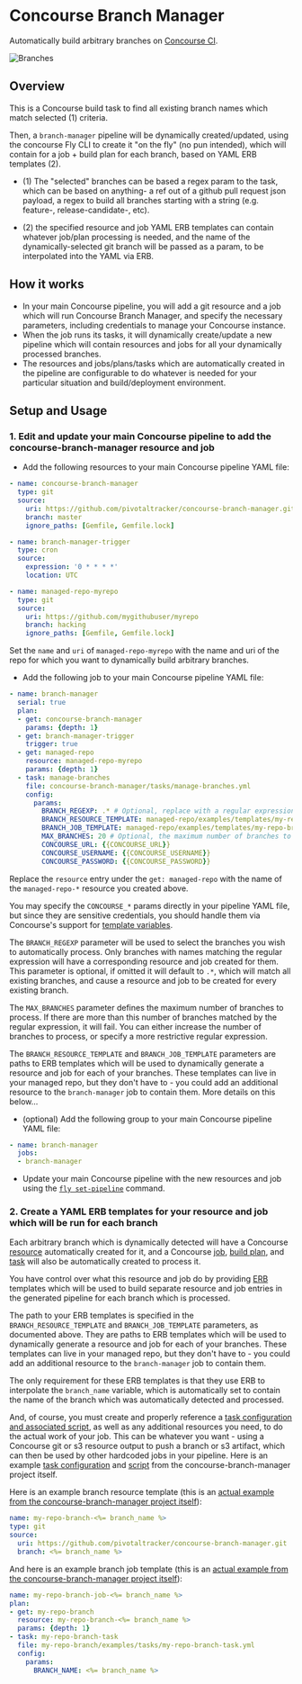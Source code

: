 # Concourse Branch Manager

Automatically build arbitrary branches on [Concourse CI](http://concourse.ci/).

![Branches](https://cdn.rawgit.com/pivotaltracker/concourse-branch-manager/master/branches.svg)

## Overview

This is a Concourse build task to find all existing branch names which match selected (1) criteria.

Then, a `branch-manager` pipeline will be dynamically created/updated,
using the concourse Fly CLI to create it "on the fly" (no pun intended),
which will contain for a job + build plan for each branch, based on
YAML ERB templates (2).

* (1) The "selected" branches can be based a regex param to the task, which can be based on
  anything- a ref out of a github pull request json payload, a regex to build all branches
  starting with a string (e.g. feature-, release-candidate-, etc).

* (2) the specified resource and job YAML ERB templates can contain whatever job/plan
  processing is needed, and the name of the dynamically-selected git branch will be passed as a param,
  to be interpolated into the YAML via ERB.

## How it works

* In your main Concourse pipeline, you will add a git resource and a job which will run
  Concourse Branch Manager, and specify the necessary parameters, including credentials
  to manage your Concourse instance.
* When the job runs its tasks, it will dynamically create/update a new pipeline which will
  contain resources and jobs for all your dynamically processed branches.
* The resources and jobs/plans/tasks which are automatically created in the pipeline
  are configurable to do whatever is needed for your particular situation and
  build/deployment environment.

## Setup and Usage

### 1. Edit and update your main Concourse pipeline to add the concourse-branch-manager resource and job

* Add the following resources to your main Concourse pipeline YAML file:

```yaml
- name: concourse-branch-manager
  type: git
  source:
    uri: https://github.com/pivotaltracker/concourse-branch-manager.git
    branch: master
    ignore_paths: [Gemfile, Gemfile.lock]

- name: branch-manager-trigger
  type: cron
  source:
    expression: '0 * * * *'
    location: UTC

- name: managed-repo-myrepo
  type: git
  source:
    uri: https://github.com/mygithubuser/myrepo
    branch: hacking
    ignore_paths: [Gemfile, Gemfile.lock]
```

Set the `name` and `uri` of `managed-repo-myrepo` with the name and uri of the
repo for which you want to dynamically build arbitrary branches.

* Add the following job to your main Concourse pipeline YAML file:

```yaml
- name: branch-manager
  serial: true
  plan:
  - get: concourse-branch-manager
    params: {depth: 1}
  - get: branch-manager-trigger
    trigger: true
  - get: managed-repo
    resource: managed-repo-myrepo
    params: {depth: 1}
  - task: manage-branches
    file: concourse-branch-manager/tasks/manage-branches.yml
    config:
      params:
        BRANCH_REGEXP: .* # Optional, replace with a regular expression matching the branches you wish to build
        BRANCH_RESOURCE_TEMPLATE: managed-repo/examples/templates/my-repo-branch-resource-template.yml.erb
        BRANCH_JOB_TEMPLATE: managed-repo/examples/templates/my-repo-branch-job-template.yml.erb
        MAX_BRANCHES: 20 # Optional, the maximum number of branches to process
        CONCOURSE_URL: {{CONCOURSE_URL}}
        CONCOURSE_USERNAME: {{CONCOURSE_USERNAME}}
        CONCOURSE_PASSWORD: {{CONCOURSE_PASSWORD}}
```

Replace the `resource` entry under the `get: managed-repo` with the name of the `managed-repo-*`
resource you created above.

You may specify the `CONCOURSE_*` params directly in your pipeline YAML file, but
since they are sensitive credentials, you should handle them via Concourse's
support for [template variables](http://concourse.ci/fly-cli.html#parameters).

The `BRANCH_REGEXP` parameter will be used to select the branches you wish to
automatically process.  Only branches with names matching the regular expression will have
a corresponding resource and job created for them.  This parameter is optional,
if omitted it will default to `.*`, which will match all existing branches,
and cause a resource and job to be created for every existing branch.

The `MAX_BRANCHES` parameter defines the maximum number of branches to process. If there
are more than this number of branches matched by the regular expression, it will fail. You
can either increase the number of branches to process, or specify a more restrictive
regular expression.

The `BRANCH_RESOURCE_TEMPLATE` and `BRANCH_JOB_TEMPLATE` parameters are paths
to ERB templates which will be used to dynamically generate a resource and
job for each of your branches.  These templates can
live in your managed repo, but they don't have to - you could add an additional
resource to the `branch-manager` job to contain them.  More details on this below...

* (optional) Add the following group to your main Concourse pipeline YAML file:

```yaml
- name: branch-manager
  jobs:
  - branch-manager
```

* Update your main Concourse pipeline with the new resources and job
  using the [`fly set-pipeline`](http://concourse.ci/fly-cli.html#fly-set-pipeline)
  command.

### 2. Create a YAML ERB templates for your resource and job which will be run for each branch

Each arbitrary branch which is dynamically detected will have a Concourse
[resource]() automatically created for it, and a Concourse
[job](http://concourse.ci/configuring-jobs.html), [build plan](http://concourse.ci/build-plans.html),
and [task](http://concourse.ci/task-step.html) will also be automatically created to process it.

You have control over what this resource and job do by providing
[ERB](http://apidock.com/ruby/ERB) templates which will be used to build
separate resource and job entries in the generated pipeline for each branch
which is processed.

The path to your ERB templates is specified in the `BRANCH_RESOURCE_TEMPLATE` and
`BRANCH_JOB_TEMPLATE` parameters, as documented above.  They are paths
to ERB templates which will be used to dynamically generate a resource and
job for each of your branches. These templates can
live in your managed repo, but they don't have to - you could add an additional
resource to the `branch-manager` job to contain them.

The only requirement for these ERB templates is that they use ERB to interpolate
the `branch_name` variable, which is automatically set to contain the
name of the branch which was automatically detected and processed.

And, of course, you must create and properly reference a
[task configuration and associated script](http://concourse.ci/running-tasks.html#configuring-tasks),
as well as any additional resources you need,
to do the actual work of your job.  This can be whatever you want - using a
Concourse git or s3 resource output to push a branch or s3 artifact, which
can then be used by other hardcoded jobs in your pipeline. Here is an example
[task configuration](https://github.com/pivotaltracker/concourse-branch-manager/blob/master/examples/tasks/my-repo-branch-task.yml) and
[script](https://github.com/pivotaltracker/concourse-branch-manager/blob/master/examples/tasks/my-repo-branch-task-script)
from the concourse-branch-manager project itself.

Here is an example branch resource template (this is an
[actual example from the concourse-branch-manager project itself](https://github.com/pivotaltracker/concourse-branch-manager/blob/master/examples/templates/my-repo-branch-resource-template.yml.erb)):

```yaml
name: my-repo-branch-<%= branch_name %>
type: git
source:
  uri: https://github.com/pivotaltracker/concourse-branch-manager.git
  branch: <%= branch_name %>
```

And here is an example branch job template (this is an
[actual example from the concourse-branch-manager project itself](https://github.com/pivotaltracker/concourse-branch-manager/blob/master/examples/templates/my-repo-branch-job-template.yml.erb)):

```yaml
name: my-repo-branch-job-<%= branch_name %>
plan:
- get: my-repo-branch
  resource: my-repo-branch-<%= branch_name %>
  params: {depth: 1}
- task: my-repo-branch-task
  file: my-repo-branch/examples/tasks/my-repo-branch-task.yml
  config:
    params:
      BRANCH_NAME: <%= branch_name %>
```

